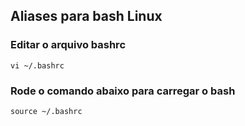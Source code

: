 ## Aliases para bash Linux

### Editar o arquivo bashrc

```console
vi ~/.bashrc
```

### Rode o comando abaixo para carregar o bash
```console
source ~/.bashrc
```
